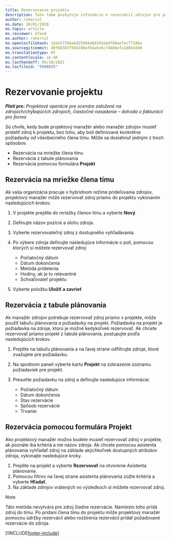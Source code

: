 ```yaml
---
title: Rezervovanie projektu
description: Táto téma poskytuje informácie o rezervácii zdrojov pre projekt.
author: ruhercul
ms.date: 10/01/2020
ms.topic: article
ms.reviewer: kfend
ms.author: ruhercul
ms.openlocfilehash: 15de5735ba6d25994a68192ebdf80aefec772d6e
ms.sourcegitcommit: 40f68387f594180af64a5e5c748b6efa188bd300
ms.translationtype: HT
ms.contentlocale: sk-SK
ms.lasthandoff: 05/10/2021
ms.locfileid: "5998835"
---
```

# <a name="book-to-a-project"></a>Rezervovanie projektu

_**Platí pre:** Projektové operácie pre scenáre založené na zdrojoch/chýbajúcich zdrojoch, čiastočné nasadenie – dohoda o fakturácii pro forma_

Sú chvíle, kedy bude projektový manažér alebo manažér zdrojov musieť prideliť zdroj k projektu, bez toho, aby boli definované konkrétne požiadavky od všeobecného člena tímu. Môže sa dosiahnuť jedným z troch spôsobov.

- Rezervácia na mriežke člena tímu
- Rezervácia z tabule plánovania
- Rezervácia pomocou formulára **Projekt**

## <a name="book-from-the-team-member-grid"></a>Rezervácia na mriežke člena tímu

Ak vaša organizácia pracuje v hybridnom režime prideľovania zdrojov, projektový manažér môže rezervovať zdroj priamo do projektu vykonaním nasledujúcich krokov.

1. V projekte prejdite do mriežky členov tímu a vyberte **Nový**.
2. Definujte názov pozície a úlohu zdroja.
3. Vyberte rezervovateľný zdroj z dostupného vyhľadávania.
4. Po výbere zdroja definujte nasledujúce informácie o poli, pomocou ktorých si môžete rezervovať zdroj:

    - Počiatočný dátum
    - Dátum dokončenia
    - Metóda pridelenia
    - Hodiny, ak je to relevantné
    - Schvaľovateľ projektu

6. Vyberte položku **Uložiť a zavrieť**

## <a name="book-from-the-schedule-board"></a>Rezervácia z tabule plánovania

Ak manažér zdrojov potrebuje rezervovať zdroj priamo v projekte, môže použiť tabuľu plánovania a požiadavky na projekt. Požiadavka na projekt je požiadavka na zdroje, ktorú je možné kedykoľvek rezervovať. Ak chcete rezervovať priamo projekt z tabule plánovania, postupujte podľa nasledujúcich krokov.

1. Prejdite na tabuľu plánovania a na ľavej strane odfiltrujte zdroje, ktoré zvažujete pre požiadavku.
2. Na spodnom paneli vyberte kartu **Projekt** na zobrazenie zoznamu požiadaviek pre projekt.
3. Presuňte požiadavku na zdroj a definujte nasledujúce informácie:

    - Počiatočný dátum
    - Dátum dokončenia
    - Stav rezervácie
    - Spôsob rezervácie
    - Trvanie:

## <a name="book-from-the-project-form"></a>Rezervácia pomocou formulára Projekt

Ako projektový manažér možno budete musieť rezervovať zdroj v projekte, ak poznáte iba kritériá a nie názov zdroja. Ak chcete pomocou asistenta plánovania vyhľadať zdroj na základe akýchkoľvek dostupných atribútov zdroja, vykonajte nasledujúce kroky. 

1. Prejdite na projekt a vyberte **Rezervovať** na otvorenie Asistenta plánovania.
2. Pomocou filtrov na ľavej strane asistenta plánovania zúžte kritériá a vyberte **Hľadať.**
3. Na základe zdrojov vrátených vo výsledkoch si môžete rezervovať zdroj.

> [!NOTE]
> Táto metóda nevytvára pre zdroj žiadne rezervácie. Namiesto toho pridá zdroj do tímu. Po pridaní člena tímu do projektu môže projektový manažér pomocou údržby rezervácií alebo rozšírenia rezervácií pridať požadované rezervácie do zdroja.


[!INCLUDE[footer-include](../includes/footer-banner.md)]